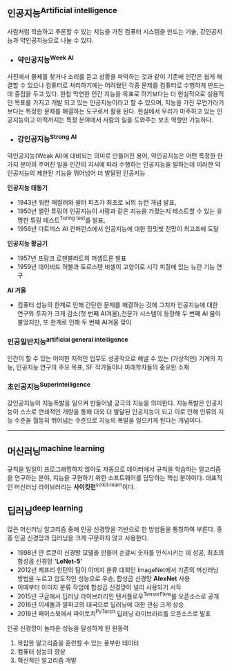 ## 인공지능<sup>Artificial intelligence</sup>
사람처럼 학습하고 추론할 수 있는 지능을 가진 컴퓨터 시스템을 만드는 기술, 강인공지능과 약인공지능으로 나눌 수 있다.
- ### 약인공지능<sup>Week AI</sup>
사진에서 물체를 찾거나 소리를 듣고 상황을 파악하는 것과 같이 기존에 인간은 쉽게 해결할 수 있으나 컴퓨터로 처리하기에는 어려웠던 각종 문제를 컴퓨터로 수행하게 만드는데 중점을 두고 있다. 한참 막연한 인간 지능을 목표로 하기보다는 더 현실적으로 실용적인 목표를 가지고 개발 되고 있는 인공지능이라고 할 수 있으며, 지능을 가진 무언가라기보다는 특정한 문제를 해결하는 도구로서 활용 된다. 현실에서 우리가 마주하고 있는 인공지능이고 아직까지는 특정 분야에서 사람의 일을 도와주는 보조 역할만 가능하다.

- ### 강인공지능<sup>Strong AI</sup>
약인공지능(Weak AI)에 대비되는 의미로 만들어진 용어, 약인공지능은 어떤 특정한 한 가지 분야의 주어진 일을 인간의 지시에 따라 수행하는 인공지능을 말하는데 이러한 약인공지능의 제한된 기능을 뛰어넘어 더 발달된 인공지능

**인공지능 태동기**
- 1943년 워런 매컬러와 윌터 피츠가 최초로 뇌의 뉴런 개념 발표,
- 1950년 앨런 튜링이 인공지능이 사람과 같은 지능을 가졌는지 테스트할 수 있는 유명한 튜링 테스트<sup>Turing test</sup>를 발표,
- 1956년 다트머스 AI 컨퍼런스에서 인공지능에 대한 장밋빛 전망이 최고조에 도달 

**인공지능 황금기**
- 1957년 프랑크 로젠블라트의 퍼셉트론 발표
- 1959년 데이비드 허블과 토르스텐 비셀이 고양이로 시각 피질에 있는 뉴런 기능 연구

**AI 겨울**
- 컴퓨터 성능의 한계로 인해 간단한 문제를 해결하는 것에 그치자 인공지능에 대한 연구와 투자가 크게 감소(첫 번째 AI겨울),전문가 시스템이 등장해 두 번째 AI 붐이 불었지만, 또 한계로 인해 두 번째 AI겨울 맞이

### 인공일반지능<sup>artificial general intelligence</sup>
인간이 할 수 있는 어떠한 지적인 업무도 성공적으로 해낼 수 있는 (가상적인) 기계의 지능, 인공지능 연구의 주요 목표, SF 작가들이나 미래학자들의 중요한 소재


### 초인공지능<sup>Superintelligence</sup>
강인공지능이 지능폭발을 일으켜 만들어낼 궁극의 지능을 의미한다. 지능폭발은 인공지능이 스스로 연쇄적인 개량을 통해 더욱 더 발달된 인공지능이 되고 이로 인해 인류의 지능 수준을 월등히 뛰어넘는 수준으로 지능의 폭발을 일으키게 된다는 개념이다.

---------------------------------------------------------
## 머신러닝<sup>machine learning</sup>
규칙을 일일이 프로그래밍하지 않아도 자동으로 데이터에서 규칙을 학습하는 알고리즘을 연구하는 분야, 
지능을 구현하기 위한 소프트웨어를 담당하는 핵심 분야이다.
대표적인 머신러닝 라이브러리는 **사이킷런**<sup>scikit-learn</sup>이다.

## 딥러닝<sup>deep learning</sup>
많은 머신러닝 알고리즘 중에 인공 신경망을 기반으로 한 방법들을 통칭하여 부른다. 종종 인공 신경망과 딥러닝을 크게 구분하지 않고 사용한다.

- 1998년 얀 르쿤이 신경망 모델을 만들어 손글씨 숫자를 인식시키는 데 성공, 최초의 합성곱 신경망 **'LeNet-5'**
- 2012년 제프리 힌턴의 팀이 이미지 분류 대회인 ImageNet에서 기존의 머신러닝 방법을 누르고 압도적인 성능으로 우승, 합성곱 신경망 **AlexNet** 사용
- 이때부터 이미지 분류 작업에 합성곱 신경망이 널리 사용되기 시작
- 2015년 구글에서 딥러닝 라이브러리인 텐서플로우<sup>TensorFlow</sup>를 오픈소스로 공개
- 2016년 이세돌과 알파고의 대국으로 딥러닝에 대한 관심 크게 상승
- 2018년 페이스북에서 파이토치<sup>PyTorch</sup> 딥러닝 라이브러리를 오픈소스로 발표

인공 신경망이 놀라운 성능을 달성하게 된 원동력
1. 복잡한 알고리즘을 훈련할 수 있는 풍부한 데이터
2. 컴퓨터 성능의 향상
3. 혁신적인 알고리즘 개발

